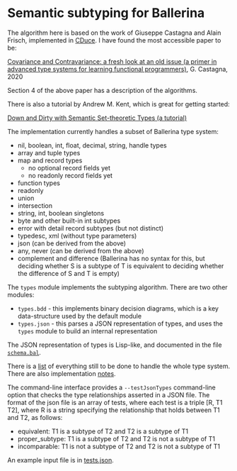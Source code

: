 # Semantic subtyping for Ballerina

The algorithm here is based on the work of Giuseppe Castagna and Alain Frisch, implemented in
[CDuce](http://cduce.org). I have found the most accessible paper to be:

[Covariance and Contravariance: a fresh look at an old issue (a primer in advanced type systems for learning functional programmers)](https://arxiv.org/abs/1809.01427),
G. Castagna, 2020

Section 4 of the above paper has a description of the algorithms.

There is also a tutorial by Andrew M. Kent, which is great for getting started:

[Down and Dirty with Semantic Set-theoretic Types (a tutorial)](https://pnwamk.github.io/sst-tutorial/)

The implementation currently handles a subset of Ballerina type system:
* nil, boolean, int, float, decimal, string, handle types
* array and tuple types
* map and record types
    * no optional record fields yet
    * no readonly record fields yet
* function types
* readonly
* union
* intersection
* string, int, boolean singletons
* byte and other built-in int subtypes
* error with detail record subtypes (but not distinct)
* typedesc, xml (without type parameters)
* json (can be derived from the above)
* any, never (can be derived from the above)
* complement and difference (Ballerina has no syntax for this, but deciding whether S is a subtype of T is equivalent to deciding whether the difference of S and T is empty)

The `types` module implements the subtyping algorithm. There are two other modules:

* `types.bdd` - this implements binary decision diagrams, which is a key data-structure used by the default module
* `types.json` - this parses a JSON representation of types, and uses the `types` module to build an internal representation

The JSON  representation of types is Lisp-like, and documented in the file [`schema.bal`](../modules/types.json/schema.bal).

There is a [list](TODO.md) of everything still to be done to handle the whole type system. There
are also implementation [notes](NOTES.md).

The command-line interface provides a `--testJsonTypes` command-line option that checks the type relationships asserted in a JSON file. The format of
the json file is an array of tests, where each test is a triple [R, T1 T2], where R is a string specifying the relationship that holds between T1 and T2, as follows:

- equivalent: T1 is a subtype of T2 and T2 is a subtype of T1
- proper_subtype: T1 is a subtype of T2 and T2 is not a subtype of T1
- incomparable: T1 is not a subtype of T2 and T2 is not a subtype of T1

An example input file is in [tests.json](../../tests.json).